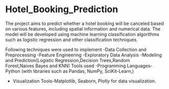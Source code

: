 # Hotel_Booking_Prediction

The project aims to predict whether a hotel booking will be canceled based on various features, including spatial information and numerical data. The model will be developed using  machine learning classification algorithms such as logistic regression and other classification techniques.

Following techniques were used to implement
-Data Collection and Preprocessing
-Feature Engineering
-Exploratory Data Analysis
 -Modeling and Prediction(Logistic Regression,Decision Trees,Random                   
   Forest,Naives Bayes and KNN)
 Tools used
-Programming Languages- Python (with libraries such as Pandas, NumPy, SciKit-Learn,)
- Visualization Tools-Matplotlib, Seaborn, Plotly for data visualization.
